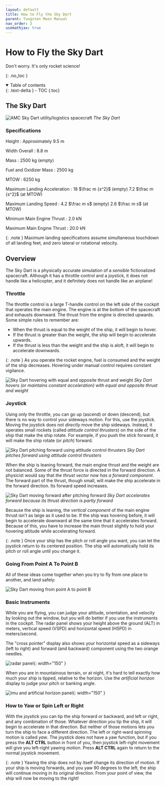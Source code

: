 ```yaml
---
layout: default
title: How to Fly the Sky Dart
parent: Tungsten Moon Manual
nav_order: 3
usemathjax: true
---
```


# How to Fly the Sky Dart
Don't worry. It's only rocket science!

{: .no_toc }


<details open markdown="block">
  <summary>
    Table of contents
  </summary>
  {: .text-delta }
- TOC
{:toc}
</details>

## The Sky Dart

![AMC Sky Dart utility/logistics spacecraft](/assets/images/demo/skydart.svg)
*The Sky Dart*

### Specifications

Height
: Approximately 9.5 m

Width Overall
: 8.8 m

Mass
: 2500 kg (empty)

Fuel and Oxidizer Mass
: 2500 kg

MTOW
: 6250 kg

Maximum Landing Acceleration
: 18 $\frac m {s^2}$ (empty) 7.2 $\frac m {s^2}$ (at MTOW)

Maximum Landing Speed
: 4.2 $\frac m s$ (empty) 2.6 $\frac m s$ (at MTOW)

Minimum Main Engine Thrust
: 2.0 kN

Maximum Main Engine Thrust
: 20.0 kN

{: .note }
Maximum landing specifications assume simultaneous touchdown of all landing feet, and zero lateral or rotational velocity.

## Overview

The Sky Dart is a physically accurate simulation of a *sensible* fictionalized spacecraft. Although it has a throttle control and a joystick, it does not handle like a helicopter, and it definitely does not handle like an airplane!

### Throttle

The throttle control is a large T-handle control on the left side of the cockpit that operates the main engine. The engine is at the bottom of the spacecraft and exhausts downward. The thrust from the engine is directed upwards. Some simple rules to remember are:
* When the thrust is equal to the weight of the ship, it will begin to hover. 
* If the thrust is greater than the weight, the ship will begin to accelerate upwards. 
* If the thrust is less than the weight and the ship is aloft, it will begin to accelerate downwards.

{: .note }
As you operate the rocket engine, fuel is consumed and the weight of the ship decreases. Hovering under manual control requires constant vigilance.

![Sky Dart hovering with equal and opposite thrust and weight](/assets/images/demo/skydart_hover.svg)
*Sky Dart hovers (or maintains constant acceleration) with equal and opposite thrust and weight*

### Joystick

Using only the throttle, you can go up (ascend) or down (descend), but there is no way to control your sideways motion. For this, use the joystick. Moving the joystick does not *directly* move the ship sideways. Instead, it operates small rockets (called *attitude control thrusters*) on the side of the ship that make the ship rotate. For example, if you push the stick forward, it will make the ship rotate (or *pitch*) forward.

![Sky Dart pitching forward using attitude control thrusters](/assets/images/demo/skydart_pitchforward.svg)
*Sky Dart pitches forward using attitude control thrusters*

When the ship is leaning forward, the main engine thrust and the weight are not balanced. Some of the thrust force is directed in the forward direction. A physicist would say that *the thrust vector now has a forward component*. The forward part of the thrust, though small, will make the ship accelerate in the forward direction. Its forward speed increases.

![Sky Dart moving forward after pitching forward](/assets/images/demo/skydart_moveforward.svg)
*Sky Dart accelerates forward because its thrust direction is partly forward*

Because the ship is leaning, the *vertical component* of the main engine thrust isn't as large as it used to be. If the ship was hovering before, it will begin to accelerate downward at the same time that it accelerates forward. Because of this, you have to increase the main thrust slightly to hold your hovering altitude while accelerating forward.

{: .note }
Once your ship has the pitch or roll angle you want, you can let the joystick return to its centered position. The ship will automatically hold its pitch or roll angle until you change it.

### Going From Point A To Point B

All of these ideas come together when you try to fly from one place to another, and land safely:

![Sky Dart moving from point A to point B](/assets/images/demo/skydart_pointatob.svg)

### Basic Instruments

While you are flying, you can judge your altitude, orientation, and velocity by looking out the window, but you will do better if you use the instruments in the cockpit. The radar panel shows your height above the ground (ALT) in meters, vertical speed (VSPD) and horizontal speed (HSPD) in meters/second.

The "cross pointer" display also shows your horizontal speed as a sideways (left to right) and forward (and backward) component using the two orange needles. 

![radar panel](/assets/images/demo/radarpanel.png){: width="150" }

When you are in mountainous terrain, or at night, it's hard to tell exactly how much your ship is tipped, relative to the horizon. Use the *artificial horizon* display to judge your pitch or banking angle.

![imu and artificial horizon panel](/assets/images/demo/imu_panel.png){: width="150" }

### How to Yaw or Spin Left or Right

With the joystick you can tip the ship forward or backward, and left or right, and any combination of those. Whatever direction you tip the ship, it will begin to accelerate in that direction. But neither of those motions lets you turn the ship to face a different direction. The left or right-ward spinning motion is called *yaw*. The joystick does not have a yaw function, but if you press the **ALT CTRL** button in front of you, then joystick left-right movement will give you left-right yawing motion. Press **ALT CTRL** again to return to the normal joystick movement.

{: .note }
Yawing the ship does not by itself change its direction of motion. If your ship is moving forwards, and you yaw 90 degrees to the left, the ship will continue moving in its original direction. From your point of view, the ship will now be moving to the right!